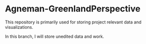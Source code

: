 # Agneman-GreenlandPerspective
This repository is primarily used for storing project relevant data and visualizations.

In this branch, I will store unedited data and work.
